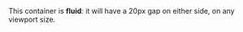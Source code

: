 <div class="notification">
    This container is <strong>fluid</strong>: it will have a 20px gap on either side, on any viewport size.
</div>